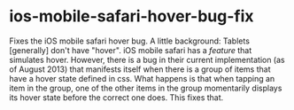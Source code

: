 ios-mobile-safari-hover-bug-fix
===============================

Fixes the iOS mobile safari hover bug.  A little background: Tablets [generally] don't have "hover".  iOS mobile safari has a *feature* that simulates hover. However, there is a bug in their current implementation (as of August 2013) that manifests itself when there is a group of items that have a hover state defined in css. What happens is that when tapping an item in the group, one of the other items in the group momentarily displays its hover state before the correct one does. This fixes that.
